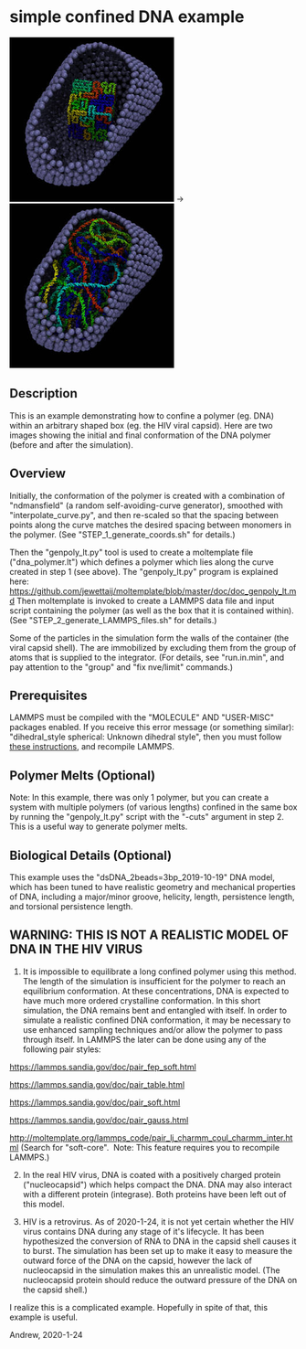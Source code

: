 simple confined DNA example
==========

![Initial DNA conformation](images/DNA+capsid_cutaway_t=0_LR.jpg) → ![Final DNA conformation](images/DNA+capsid_cutaway_not_equilibrated_LR.jpg)

## Description

This is an example demonstrating how to confine a polymer (eg. DNA)
within an arbitrary shaped box (eg. the HIV viral capsid).
Here are two images showing the initial and final conformation of
the DNA polymer (before and after the simulation).

## Overview

Initially, the conformation of the polymer is created with a combination
of "ndmansfield" (a random self-avoiding-curve generator), smoothed with
"interpolate_curve.py", and then re-scaled so that the spacing between points
along the curve matches the desired spacing between monomers in the polymer.
(See "STEP_1_generate_coords.sh" for details.)

Then the "genpoly_lt.py" tool is used to create a moltemplate file
("dna_polymer.lt") which defines a polymer which lies along the curve
created in step 1 (see above).  The "genpoly_lt.py" program is explained here:
https://github.com/jewettaij/moltemplate/blob/master/doc/doc_genpoly_lt.md
Then moltemplate is invoked to create a LAMMPS data file and input script
containing the polymer (as well as the box that it is contained within).
(See "STEP_2_generate_LAMMPS_files.sh" for details.)

Some of the particles in the simulation form the walls of the container
(the viral capsid shell).  The are immobilized by excluding them from
the group of atoms that is supplied to the integrator.  (For details, see
"run.in.min", and pay attention to the "group" and "fix nve/limit" commands.)

##    Prerequisites

LAMMPS must be compiled with the "MOLECULE" AND "USER-MISC" packages enabled.
If you receive this error message (or something similar):
"dihedral_style spherical: Unknown dihedral style", then you must follow
[these instructions](https://lammps.sandia.gov/doc/Build_package.html),
and recompile LAMMPS.

## Polymer Melts (Optional)

Note: In this example, there was only 1 polymer, but you can create a
system with multiple polymers (of various lengths) confined in the same box
by running the "genpoly_lt.py" script with the "-cuts" argument in step 2.
This is a useful way to generate polymer melts.

## Biological Details (Optional)

This example uses the "dsDNA_2beads=3bp_2019-10-19" DNA model, which has
been tuned to have realistic geometry and mechanical properties of DNA,
including a major/minor groove, helicity, length, persistence length,
and torsional persistence length.

## WARNING: THIS IS NOT A REALISTIC MODEL OF DNA IN THE HIV VIRUS

1) It is impossible to equilibrate a long confined polymer using this method.
The length of the simulation is insufficient for the polymer to reach
an equilibrium conformation.  At these concentrations, DNA is expected to
have much more ordered crystalline conformation.  In this short simulation,
the DNA remains bent and entangled with itself.  In order to simulate a
realistic confined DNA conformation, it may be necessary to use enhanced
sampling techniques and/or allow the polymer to pass through itself.
In LAMMPS the later can be done using any of the following pair styles:

https://lammps.sandia.gov/doc/pair_fep_soft.html

https://lammps.sandia.gov/doc/pair_table.html

https://lammps.sandia.gov/doc/pair_soft.html

https://lammps.sandia.gov/doc/pair_gauss.html

http://moltemplate.org/lammps_code/pair_lj_charmm_coul_charmm_inter.html
(Search for "soft-core".  Note: This feature requires you to recompile LAMMPS.)

2) In the real HIV virus, DNA is coated with a positively charged protein
("nucleocapsid") which helps compact the DNA.  DNA may also interact with a
different protein (integrase).  Both proteins have been left out of this model.

3) HIV is a retrovirus.  As of 2020-1-24, it is not yet certain whether
the HIV virus contains DNA during any stage of it's lifecycle.
It has been hypothesized the conversion of RNA to DNA in the capsid shell
causes it to burst.  The simulation has been set up to make it easy to
measure the outward force of the DNA on the capsid, however the lack of
nucleocapsid in the simulation makes this an unrealistic model.
(The nucleocapsid protein should reduce the outward pressure of the DNA
on the capsid shell.)

I realize this is a complicated example.
Hopefully in spite of that, this example is useful.

Andrew, 2020-1-24
